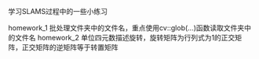 学习SLAMS过程中的一些小练习

homework_1  批处理文件夹中的文件名，重点使用cv::glob(...)函数读取文件夹中的文件名
homework_2  单位四元数描述旋转，旋转矩阵为行列式为1的正交矩阵，正交矩阵的逆矩阵等于转置矩阵
    
